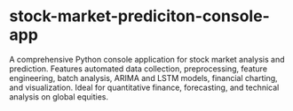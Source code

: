 # stock-market-prediciton-console-app
A comprehensive Python console application for stock market analysis and prediction. Features automated data collection, preprocessing, feature engineering, batch analysis, ARIMA and LSTM models, financial charting, and visualization. Ideal for quantitative finance, forecasting, and technical analysis on global equities.
